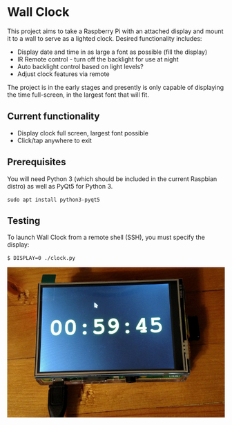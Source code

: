 # Wall Clock

This project aims to take a Raspberry Pi with an attached display and mount it
to a wall to serve as a lighted clock. Desired functionality includes:

 - Display date and time in as large a font as possible (fill the display)
 - IR Remote control - turn off the backlight for use at night
 - Auto backlight control based on light levels?
 - Adjust clock features via remote

The project is in the early stages and presently is only capable of displaying
the time full-screen, in the largest font that will fit.

## Current functionality

 - Display clock full screen, largest font possible
 - Click/tap anywhere to exit

## Prerequisites

You will need Python 3 (which should be included in the current Raspbian distro)
as well as PyQt5 for Python 3.

```
sudo apt install python3-pyqt5
```

## Testing

To launch Wall Clock from a remote shell (SSH), you must specify the display:

```
$ DISPLAY=0 ./clock.py
```

![WallClock action shot](https://raw.githubusercontent.com/QBFreak/WallClock/master/WallClock.jpg)
